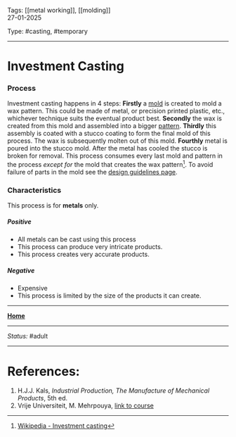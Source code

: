 Tags: [[metal working]], [[molding]] <br>27-01-2025

Type: #casting, #temporary

---
# Investment Casting
### Process
Investment casting happens in 4 steps: __Firstly__ a [mold](!%20Manufacturing%20Technologies%20Overview.md#Terms%20and%20Disambiguation) is created to mold a wax pattern. This could be made of metal, or precision printed plastic, etc., whichever technique suits the eventual product best. __Secondly__ the wax is created from this mold and assembled into a bigger [pattern](!%20Manufacturing%20Technologies%20Overview.md#Terms%20and%20Disambiguation). __Thirdly__ this assembly is coated with a stucco coating to form the final mold of this process. The wax is subsequently molten out of this mold. __Fourthly__ metal is poured into the stucco mold. After the metal has cooled the stucco is broken for removal. This process consumes every last mold and pattern in the process _except for_ the mold that creates the wax pattern[^invest].
To avoid failure of parts in the mold see the [design guidelines page](Design%20Rules%20Casting.md).
### Characteristics
This process is for __metals__ only.
##### Positive
- All metals can be cast using this process
- This process can produce very intricate products.
- This process creates very accurate products.
##### Negative
- Expensive
- This process is limited by the size of the products it can create.







---
__[Home](!%20Manufacturing%20Technologies%20Overview.md)__

---
_Status:_ #adult

---
# References:
[^invest]: [Wikipedia - Investment casting](https://en.wikipedia.org/wiki/Investment_casting)
1. H.J.J. Kals, _Industrial Production, The Manufacture of Mechanical Products_, 5th ed.
2. Vrije Universiteit, M. Mehrpouya, [link to course](https://canvas.utwente.nl/courses/15351)